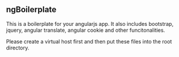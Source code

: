 ## ngBoilerplate

This is a boilerplate for your angularjs app. It also includes bootstrap, jquery, angular translate, angular cookie and other funcitonalities.

Please create a virtual host first and then put these files into the root directory.